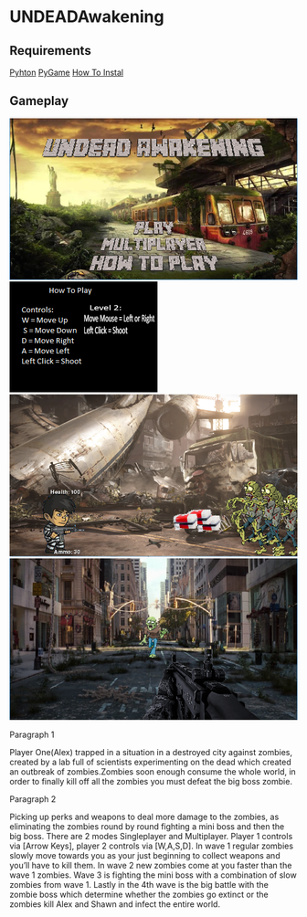 # UNDEADAwakening

<h2> Requirements</h2>
<a href="https://www.python.org/downloads/">Pyhton</a>
<a href="https://www.lfd.uci.edu/~gohlke/pythonlibs/#pygame">PyGame</a>
<a href="https://www.youtube.com/watch?v=_GikMdhAhv0&t=49s">How To Instal</a>
<h2> Gameplay</h2>
<img src="https://github.com/assassinlife2003/UNDEADAwakening/blob/master/startscreen.png">
<img src="https://github.com/assassinlife2003/UNDEADAwakening/blob/master/instructions.png">
<img src="https://github.com/assassinlife2003/UNDEADAwakening/blob/master/Level%201.png">
<img src="https://github.com/assassinlife2003/UNDEADAwakening/blob/master/level%202.png">
<P>
  Paragraph 1
  
  </p> Player One(Alex) trapped in a situation in a destroyed city against zombies, created by a lab full of scientists experimenting on the dead which created an outbreak of zombies.Zombies soon enough consume the whole world, in order to finally kill off all the zombies you must defeat the big boss zombie. 
 <P>
  Paragraph 2
  
  </p> Picking up perks and weapons to deal more damage to the zombies, as eliminating the zombies round by round fighting a mini boss and then the big boss. There are 2 modes Singleplayer and Multiplayer. Player 1 controls via [Arrow Keys], player 2 controls via [W,A,S,D]. In wave 1 regular zombies slowly move towards you as your just beginning to collect weapons and you’ll have to kill them.  In wave 2 new zombies come at you faster than the wave 1 zombies. Wave 3 is fighting the mini boss with a combination of slow zombies from wave 1.  Lastly in the 4th wave is the big battle with the zombie boss which determine whether the zombies go extinct or the zombies kill Alex and Shawn and infect the entire world.
